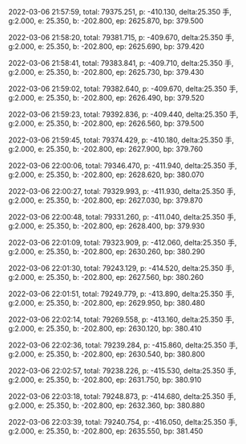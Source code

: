 2022-03-06 21:57:59, total: 79375.251, p: -410.130, delta:25.350 手, g:2.000, e: 25.350, b: -202.800, ep: 2625.870, bp: 379.500

2022-03-06 21:58:20, total: 79381.715, p: -409.670, delta:25.350 手, g:2.000, e: 25.350, b: -202.800, ep: 2625.690, bp: 379.420

2022-03-06 21:58:41, total: 79383.841, p: -409.710, delta:25.350 手, g:2.000, e: 25.350, b: -202.800, ep: 2625.730, bp: 379.430

2022-03-06 21:59:02, total: 79382.640, p: -409.670, delta:25.350 手, g:2.000, e: 25.350, b: -202.800, ep: 2626.490, bp: 379.520

2022-03-06 21:59:23, total: 79392.836, p: -409.440, delta:25.350 手, g:2.000, e: 25.350, b: -202.800, ep: 2626.560, bp: 379.500

2022-03-06 21:59:45, total: 79374.429, p: -410.180, delta:25.350 手, g:2.000, e: 25.350, b: -202.800, ep: 2627.900, bp: 379.760

2022-03-06 22:00:06, total: 79346.470, p: -411.940, delta:25.350 手, g:2.000, e: 25.350, b: -202.800, ep: 2628.620, bp: 380.070

2022-03-06 22:00:27, total: 79329.993, p: -411.930, delta:25.350 手, g:2.000, e: 25.350, b: -202.800, ep: 2627.030, bp: 379.870

2022-03-06 22:00:48, total: 79331.260, p: -411.040, delta:25.350 手, g:2.000, e: 25.350, b: -202.800, ep: 2628.400, bp: 379.930

2022-03-06 22:01:09, total: 79323.909, p: -412.060, delta:25.350 手, g:2.000, e: 25.350, b: -202.800, ep: 2630.260, bp: 380.290

2022-03-06 22:01:30, total: 79243.129, p: -414.520, delta:25.350 手, g:2.000, e: 25.350, b: -202.800, ep: 2627.560, bp: 380.260

2022-03-06 22:01:51, total: 79249.779, p: -413.890, delta:25.350 手, g:2.000, e: 25.350, b: -202.800, ep: 2629.950, bp: 380.480

2022-03-06 22:02:14, total: 79269.558, p: -413.160, delta:25.350 手, g:2.000, e: 25.350, b: -202.800, ep: 2630.120, bp: 380.410

2022-03-06 22:02:36, total: 79239.284, p: -415.860, delta:25.350 手, g:2.000, e: 25.350, b: -202.800, ep: 2630.540, bp: 380.800

2022-03-06 22:02:57, total: 79238.226, p: -415.530, delta:25.350 手, g:2.000, e: 25.350, b: -202.800, ep: 2631.750, bp: 380.910

2022-03-06 22:03:18, total: 79248.873, p: -414.680, delta:25.350 手, g:2.000, e: 25.350, b: -202.800, ep: 2632.360, bp: 380.880

2022-03-06 22:03:39, total: 79240.754, p: -416.050, delta:25.350 手, g:2.000, e: 25.350, b: -202.800, ep: 2635.550, bp: 381.450
